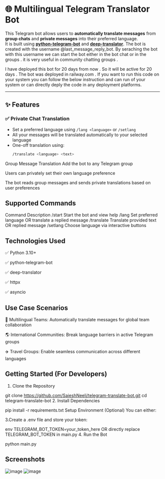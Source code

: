 # 🌐 Multilingual Telegram Translator Bot

This Telegram bot allows users to **automatically translate messages** from **group chats** and **private messages** into their preferred language.  
It is built using **[python-telegram-bot](https://github.com/python-telegram-bot/python-telegram-bot)** and **[deep-translator](https://github.com/nidhaloff/deep-translator)**.
The bot is created with the username @last_message_reply_bot. By seraching the bot with this username we can start the bot either in the bot chat or in the groups . it is very useful in community chatting groups . 

I have deployed this bot for 20 days from now . So it will be active for 20 days . The bot was deployed in railway.com . 
If you want to run this code on your system you can follow the below instruction and can run of your system or can directly deply the code in any deployment platforms.

---

## ✨ Features

### ✅ Private Chat Translation
- Set a preferred language using `/lang <language>` or `/setlang`
- All your messages will be translated automatically to your selected language
- One-off translation using:
  ```bash
  /translate <language> <text>
  
Group Message Translation
Add the bot to any Telegram group

Users can privately set their own language preference

The bot reads group messages and sends private translations based on user preferences

## Supported Commands
Command	Description
/start	Start the bot and view help
/lang <language>	Set preferred language OR translate a replied message
/translate <language> <text>	Translate provided text OR replied message
/setlang	Choose language via interactive buttons

## Technologies Used
✅ Python 3.10+

✅ python-telegram-bot

✅ deep-translator

✅ httpx

✅ asyncio

## Use Case Scenarios
👥 Multilingual Teams: Automatically translate messages for global team collaboration

🌎 International Communities: Break language barriers in active Telegram groups

✈️ Travel Groups: Enable seamless communication across different languages
## Getting Started (For Developers)
1. Clone the Repository

git clone https://github.com/SaieshNeeli/telegram-translate-bot.git
cd telegram-translate-bot
2. Install Dependencies

pip install -r requirements.txt
 Setup Environment (Optional)
You can either:

3.Create a .env file and store your token:

env
TELEGRAM_BOT_TOKEN=your_token_here
OR directly replace TELEGRAM_BOT_TOKEN in main.py
4. Run the Bot

python main.py
## Screenshots
 ![image](https://github.com/user-attachments/assets/506df24b-7c54-4e62-afd5-c75c59f3944d)
 ![image](https://github.com/user-attachments/assets/556c981b-30b4-48c2-b637-624bee804453)


